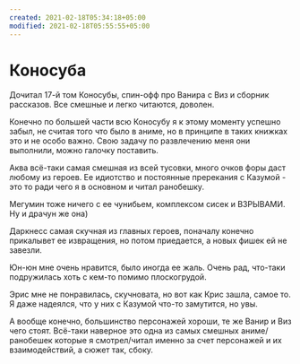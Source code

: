 ```yaml
---
created: 2021-02-18T05:34:18+05:00
modified: 2021-02-18T05:55:55+05:00
---
```


# Коносуба

Дочитал 17-й том Коносубы, спин-офф про Ванира с Виз и сборник рассказов. Все смешные и легко читаются, доволен.

Конечно по большей части всю Коносубу я к этому моменту успешно забыл, не считая того что было в аниме, но в принципе в таких книжках это и не особо важно. Свою задачу по развлечению меня они выполнили, можно галочку поставить.

Аква всё-таки самая смешная из всей тусовки, много очков форы даст любому из героев. Ее идиотство и постоянные пререкания с Казумой - это то ради чего я в основном и читал ранобешку.

Мегумин тоже ничего с ее чунибьем, комплексом сисек и ВЗРЫВАМИ. Ну и драчун же она)

Даркнесс самая скучная из главных героев, поначалу конечно прикалывет ее извращения, но потом приедается, а новых фишек ей не завезли.

Юн-юн мне очень нравится, было иногда ее жаль. Очень рад, что-таки подружилась хоть с кем-то помимо плоскогрудой.

Эрис мне не понравилась, скучновата, но вот как Крис зашла, самое то. Я даже надеялся, что у них с Казумой что-то замутится, но увы.

А вообще конечно, большинство персонажей хороши, те же Ванир и Виз чего стоят. Всё-таки наверное это одна из самых смешных аниме/ранобешек которые я смотрел/читал именно за счет персонажей и их взаимодействий, а сюжет так, сбоку.